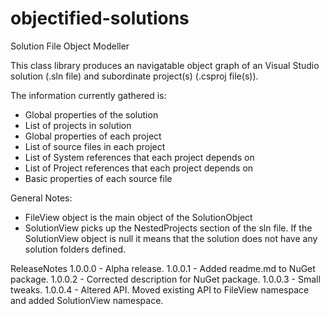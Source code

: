 objectified-solutions
=====================

Solution File Object Modeller

This class library produces an navigatable object graph of an Visual Studio solution (.sln file) and subordinate project(s) (.csproj file(s)).


The information currently gathered is:

- Global properties of the solution
- List of projects in solution
- Global properties of each project
- List of source files in each project
- List of System references that each project depends on
- List of Project references that each project depends on
- Basic properties of each source file


General Notes:
- FileView object is the main object of the SolutionObject
- SolutionView picks up the NestedProjects section of the sln file. If the SolutionView object is null it means that the solution does not have any solution folders defined.


ReleaseNotes
1.0.0.0 - Alpha release.
1.0.0.1 - Added readme.md to NuGet package.
1.0.0.2 - Corrected description for NuGet package.
1.0.0.3 - Small tweaks.
1.0.0.4 - Altered API.  Moved existing API to FileView namespace and added SolutionView namespace.